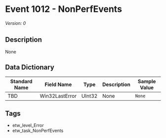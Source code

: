 # Event 1012 - NonPerfEvents
###### Version: 0

## Description
None

## Data Dictionary
|Standard Name|Field Name|Type|Description|Sample Value|
|---|---|---|---|---|
|TBD|Win32LastError|UInt32|None|`None`|

## Tags
* etw_level_Error
* etw_task_NonPerfEvents